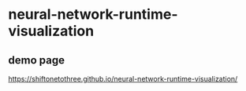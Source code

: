 # neural-network-runtime-visualization

## demo page
https://shiftonetothree.github.io/neural-network-runtime-visualization/